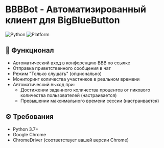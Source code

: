 # BBBBot - Автоматизированный клиент для BigBlueButton

![Python](https://img.shields.io/badge/Python-3.7%2B-blue)
![Platform](https://img.shields.io/badge/Platform-Windows%20%7C%20Linux-green)

## 📌 Функционал
- Автоматический вход в конференцию BBB по ссылке
- Отправка приветственного сообщения в чат
- Режим "Только слушать" (опционально)
- Мониторинг количества участников в реальном времени
- Автоматический выход при:
  - Достижении заданного количества процентов от пикового количества пользователей (настраивается)
  - Превышении максимального времени сессии (настраивается)

## ⚙️ Требования
- Python 3.7+
- Google Chrome
- ChromeDriver (соответствует вашей версии Chrome)
  
